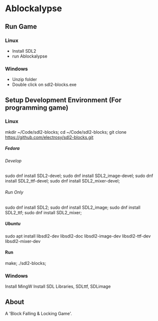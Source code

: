 # Ablockalypse

## Run Game

### Linux

* Install SDL2
* run Ablockalypse

### Windows

* Unzip folder
* Double click on sdl2-blocks.exe

## Setup Development Environment (For programming game)

### Linux

mkdir ~/Code/sdl2-blocks;
cd ~/Code/sdl2-blocks;
git clone <https://github.com/electrosy/sdl2-blocks.git>

##### Fedora

###### Develop

sudo dnf install SDL2-devel; sudo dnf install SDL2_image-devel; sudo dnf install SDL2_ttf-devel; sudo dnf install SDL2_mixer-devel; 

###### Run Only

sudo dnf install SDL2; sudo dnf install SDL2_image; sudo dnf install SDL2_ttf;  sudo dnf install SDL2_mixer; 

##### Ubuntu

sudo apt install libsdl2-dev libsdl2-doc libsdl2-image-dev libsdl2-ttf-dev libsdl2-mixer-dev

#### Run

make; ./sdl2-blocks;

### Windows

Install MingW
Install SDL Libraries, SDLttf, SDLimage

## About

A 'Block Falling & Locking Game'.
